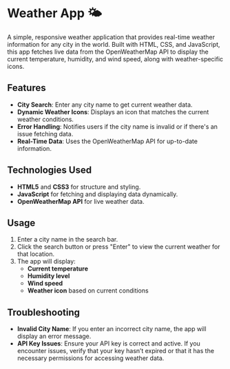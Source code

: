 # Weather App 🌤️

A simple, responsive weather application that provides real-time weather information for any city in the world. Built with HTML, CSS, and JavaScript, this app fetches live data from the OpenWeatherMap API to display the current temperature, humidity, and wind speed, along with weather-specific icons.

## Features

- **City Search**: Enter any city name to get current weather data.
- **Dynamic Weather Icons**: Displays an icon that matches the current weather conditions.
- **Error Handling**: Notifies users if the city name is invalid or if there's an issue fetching data.
- **Real-Time Data**: Uses the OpenWeatherMap API for up-to-date information.

## Technologies Used

- **HTML5** and **CSS3** for structure and styling.
- **JavaScript** for fetching and displaying data dynamically.
- **OpenWeatherMap API** for live weather data.

## Usage

1. Enter a city name in the search bar.
2. Click the search button or press "Enter" to view the current weather for that location.
3. The app will display:
   - **Current temperature**
   - **Humidity level**
   - **Wind speed**
   - **Weather icon** based on current conditions

## Troubleshooting

- **Invalid City Name**: If you enter an incorrect city name, the app will display an error message.
- **API Key Issues**: Ensure your API key is correct and active. If you encounter issues, verify that your key hasn’t expired or that it has the necessary permissions for accessing weather data.

